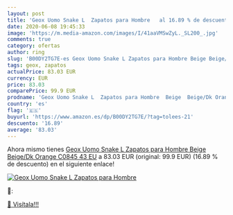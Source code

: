 ```yaml
---
layout: post
title: 'Geox Uomo Snake L  Zapatos para Hombre   al 16.89 % de descuento'
date: 2020-06-08 19:45:33
image: 'https://m.media-amazon.com/images/I/41aaVMSwZyL._SL200_.jpg'
comments: true
category: ofertas
author: ring
slug: 'B00DY2TG7E-es Geox Uomo Snake L Zapatos para Hombre Beige Beige/Dk...'
tags: geox, zapatos
actualPrice: 83.03 EUR
currency: EUR
price: 83.03
comparePrice: 99.9 EUR
prodname: 'Geox Uomo Snake L  Zapatos para Hombre  Beige  Beige/Dk Orange C0845   43 EU'
country: 'es'
flag: '🇪🇸'
buyurl: 'https://www.amazon.es/dp/B00DY2TG7E/?tag=tolees-21'
descuento: '16.89'
average: '83.03'
---
```


Ahora mismo tienes [Geox Uomo Snake L  Zapatos para Hombre  Beige  Beige/Dk Orange C0845   43 EU](https://www.amazon.es/dp/B00DY2TG7E/?tag=tolees-21) a 83.03 EUR (original: 99.9 EUR) (16.89 %  de descuento) en el siguiente enlace!

[![Geox Uomo Snake L  Zapatos para Hombre  ](https://m.media-amazon.com/images/I/41aaVMSwZyL._SL200_.jpg)](https://www.amazon.es/dp/B00DY2TG7E/?tag=tolees-21)

🔎:


[🛒 Visítala!!!](https://www.amazon.es/dp/B00DY2TG7E/?tag=tolees-21)
